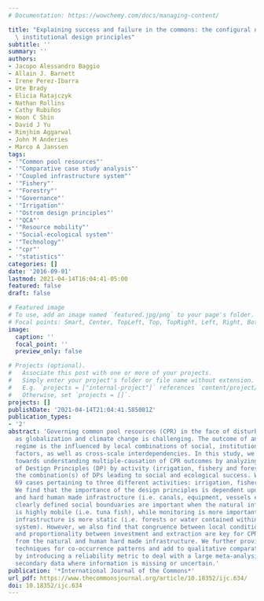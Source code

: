 ```yaml
---
# Documentation: https://wowchemy.com/docs/managing-content/

title: "Explaining success and failure in the commons: the configural nature of Ostrom's\
  \ institutional design principles"
subtitle: ''
summary: ''
authors:
- Jacopo Alessandro Baggio
- Allain J. Barnett
- Irene Perez-Ibarra
- Ute Brady
- Elicia Ratajczyk
- Nathan Rollins
- Cathy Rubiños
- Hoon C Shin
- David J Yu
- Rimjhim Aggarwal
- John M Anderies
- Marco A Janssen
tags:
- '"Common pool resources"'
- '"Comparative case study analysis"'
- '"Coupled infrastructure system"'
- '"Fishery"'
- '"Forestry"'
- '"Governance"'
- '"Irrigation"'
- '"Ostrom design principles"'
- '"QCA"'
- '"Resource mobility"'
- '"Social-ecological system"'
- '"Technology"'
- '"cpr"'
- '"statistics"'
categories: []
date: '2016-09-01'
lastmod: 2021-04-14T16:04:41-05:00
featured: false
draft: false

# Featured image
# To use, add an image named `featured.jpg/png` to your page's folder.
# Focal points: Smart, Center, TopLeft, Top, TopRight, Left, Right, BottomLeft, Bottom, BottomRight.
image:
  caption: ''
  focal_point: ''
  preview_only: false

# Projects (optional).
#   Associate this post with one or more of your projects.
#   Simply enter your project's folder or file name without extension.
#   E.g. `projects = ["internal-project"]` references `content/project/deep-learning/index.md`.
#   Otherwise, set `projects = []`.
projects: []
publishDate: '2021-04-14T21:04:41.585081Z'
publication_types:
- '2'
abstract: 'Governing common pool resources (CPR) in the face of disturbances such
  as globalization and climate change is challenging. The outcome of any CPR governance
  regime is the influenced by local combinations of social, institutional, and biophysical
  factors, as well as cross-scale interdependencies. In this study, we take a step
  towards understanding multiple-causation of CPR outcomes by analyzing 1) the co-occurrence
  of Destign Principles (DP) by activity (irrigation, fishery and forestry), and 2)
  the combination(s) of DPs leading to social and ecological success. We analyzed
  69 cases pertaining to three different activities: irrigation, fishery, and forestry.
  We find that the importance of the design principles is dependent upon the natural
  and hard human made infrastructure (i.e. canals, equipment, vessels etc.). For example,
  clearly defined social bounduaries are important when the natural infrastructure
  is highly mobile (i.e. tuna fish), while monitoring is more important when the natural
  infrastructure is more static (i.e. forests or water contained within an irrigation
  system). However, we also find that congruence between local conditions and rules
  and proportionality between investment and extraction are key for CPR success independent
  from the natural and human hard made infrastructure. We further provide new visualization
  techniques for co-occurrence patterns and add to qualitative comparative analysis
  by introducing a reliability metric to deal with a large meta-analysis dataset on
  secondary data where information is missing or uncertain.'
publication: '*International Journal of the Commons*'
url_pdf: https://www.thecommonsjournal.org/article/10.18352/ijc.634/
doi: 10.18352/ijc.634
---
```

